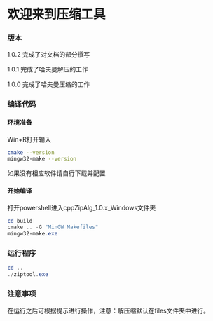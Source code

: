 # 欢迎来到压缩工具

### 版本

1.0.2 完成了对文档的部分撰写

1.0.1 完成了哈夫曼解压的工作

1.0.0 完成了哈夫曼压缩的工作

### 编译代码

#### 环境准备

Win+R打开输入

```bash
cmake --version
mingw32-make --version
```

如果没有相应软件请自行下载并配置

#### 开始编译

打开powershell进入cppZipAlg_1.0.x_Windows文件夹

```powershell
cd build
cmake .. -G "MinGW Makefiles"
mingw32-make.exe
```

### 运行程序

```powershell
cd ..
./ziptool.exe
```

### 注意事项

在运行之后可根据提示进行操作，注意：解压缩默认在files文件夹中进行。